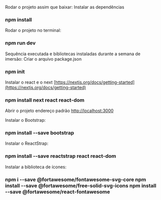 Rodar o projeto assim que baixar:
Instalar as dependências
### npm install

Rodar o projeto no terminal:
### npm run dev

Sequência executada e bibliotecas instaladas durante a semana de imersão:
Criar o arquivo package.json
### npm init

Instalar o react e o next [https://nextjs.org/docs/getting-started](https://nextjs.org/docs/getting-started) 
### npm install next react react-dom

Abrir o projeto endereço padrão
[http://localhost:3000](http://localhost:3000) 

Instalar o Bootstrap:
### npm install --save bootstrap

Instalar o ReactStrap:
### npm install --save reactstrap react react-dom

Instalar a biblioteca de ícones:
### npm i --save @fortawesome/fontawesome-svg-core npm install --save @fortawesome/free-solid-svg-icons npm install --save @fortawesome/react-fontawesome